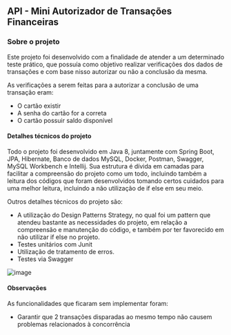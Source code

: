 ## API - Mini Autorizador de Transações Financeiras

### Sobre o projeto
Este projeto foi desenvolvido com a finalidade de atender a um determinado teste prático, que possuía como objetivo realizar verificações dos dados de transações 
e com base nisso autorizar ou não a conclusão da mesma.

As verificações a serem feitas para a autorizar a conclusão de uma transação eram:
- O cartão existir
- A senha do cartão for a correta
- O cartão possuir saldo disponível

#### Detalhes técnicos do projeto
Todo o projeto foi desenvolvido em Java 8, juntamente com Spring Boot, JPA, Hibernate, Banco de dados MySQL, Docker, Postman, Swagger, MySQL Workbench e Intellij.
Sua estrutura é dívida em camadas para facilitar a compreensão do projeto como um todo, incluindo também a leitura dos códigos que foram desenvolvidos tomando certos 
cuidados para uma melhor leitura, incluindo a não utilização de if else em seu meio.

Outros detalhes técnicos do projeto são: 
- A utilização do Design Patterns Strategy, no qual foi um pattern que atendeu bastante as necessidades do projeto, em relação
a compreensão e manutenção do código, e também por ter favorecido em não utilizar if else no projeto.
- Testes unitários com Junit
- Utilização de tratamento de erros.
- Testes via Swagger

![image](https://user-images.githubusercontent.com/29339786/203471312-c6ed7c7e-82fa-4a03-9dd1-ffa8f57c9126.png)


#### Observações
As funcionalidades que ficaram sem implementar foram:
- Garantir que 2 transações disparadas ao mesmo tempo não causem problemas relacionados à concorrência


